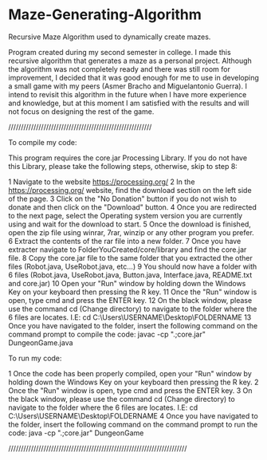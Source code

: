 # Maze-Generating-Algorithm
Recursive Maze Algorithm used to dynamically create mazes.

Program created during my second semester in college. I made this recursive algorithm that generates a maze as a personal project. Although the algorithm was not completely ready and there was still room for improvement, I decided that it was good enough for me to use in developing a small game with my peers (Asmer Bracho and Miguelantonio Guerra). I intend to revisit this algorithm in the future when I have more experience and knowledge, but at this moment I am satisfied with the results and will not focus on designing the rest of the game.

/////////////////////////////////////////////////////////

To compile my code:

This program requires the core.jar Processing Library. If you do not have this Library, please take the following steps, otherwise, skip to step 8:

1 Navigate to the website https://processing.org/ 2 In the https://processing.org/ website, find the download section on the left side of the page. 3 Click on the "No Donation" button if you do not wish to donate and then click on the "Download" button. 4 Once you are redirected to the next page, select the Operating system version you are currently using and wait for the download to start. 5 Once the download is finished, open the zip file using winrar, 7rar, winzip or any other program you prefer. 6 Extract the contents of the rar file into a new folder. 7 Once you have extracter navigate to FolderYouCreated/core/library and find the core.jar file. 8 Copy the core.jar file to the same folder that you extracted the other files (Robot.java, UseRobot.java, etc...) 9 You should now have a folder with 6 files (Robot.java, UseRobot.java, Button.java, Interface.java, README.txt and core.jar) 10 Open your "Run" window by holding down the Windows Key on your keyboard then pressing the R key. 11 Once the "Run" window is open, type cmd and press the ENTER key. 12 On the black window, please use the command cd (Change directory) to navigate to the folder where the 6 files are locates. I.E: cd C:\Users\USERNAME\Desktop\FOLDERNAME 13 Once you have navigated to the folder, insert the following command on the command prompt to compile the code: javac -cp ".;core.jar" DungeonGame.java

To run my code:

1 Once the code has been properly compiled, open your "Run" window by holding down the Windows Key on your keyboard then pressing the R key. 2 Once the "Run" window is open, type cmd and press the ENTER key. 3 On the black window, please use the command cd (Change directory) to navigate to the folder where the 6 files are locates. I.E: cd C:\Users\USERNAME\Desktop\FOLDERNAME 4 Once you have navigated to the folder, insert the following command on the command prompt to run the code: java -cp ".;core.jar" DungeonGame

///////////////////////////////////////////////////////////////////////
